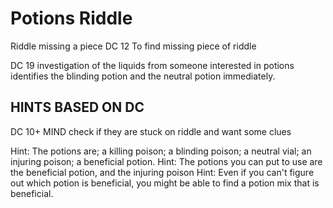 # Potions Riddle
Riddle missing a piece DC 12 To find missing piece of riddle

DC 19 investigation of the liquids from someone interested in potions identifies the blinding potion and the neutral potion immediately.

## HINTS BASED ON DC

DC 10+ MIND check if they are stuck on riddle and want some clues

Hint: The potions are; a killing poison; a blinding poison; a neutral vial; an injuring poison; a beneficial potion.
Hint: The potions you can put to use are the beneficial potion, and the injuring poison
Hint: Even if you can't figure out which potion is beneficial, you might be able to find a potion mix that is beneficial.


